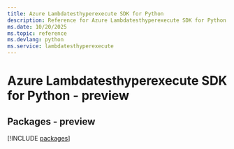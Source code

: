 ```yaml
---
title: Azure Lambdatesthyperexecute SDK for Python
description: Reference for Azure Lambdatesthyperexecute SDK for Python
ms.date: 10/20/2025
ms.topic: reference
ms.devlang: python
ms.service: lambdatesthyperexecute
---
```

# Azure Lambdatesthyperexecute SDK for Python - preview
## Packages - preview
[!INCLUDE [packages](lambdatesthyperexecute-index.md)]